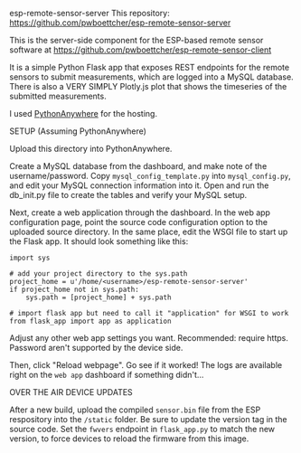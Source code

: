 esp-remote-sensor-server
This repository: https://github.com/pwboettcher/esp-remote-sensor-server

This is the server-side component for the ESP-based remote sensor software
at https://github.com/pwboettcher/esp-remote-sensor-client

It is a simple Python Flask app that exposes REST endpoints for the remote
sensors to submit measurements, which are logged into a MySQL database.  There
is also a VERY SIMPLY Plotly.js plot that shows the timeseries of the
submitted measurements.

I used [PythonAnywhere](https://pythonanywhere.com) for the hosting.


SETUP (Assuming PythonAnywhere)

Upload this directory into PythonAnywhere.

Create a MySQL database from the dashboard, and make note of the
username/password.  Copy `mysql_config_template.py` into `mysql_config.py`,
and edit your MySQL connection information into it.  Open and run
the db_init.py file to create the tables and verify your MySQL setup.

Next, create a web application through the dashboard.  In the web app
configuration page, point the source code configuration option to the
uploaded source directory.  In the same place, edit the WSGI file to
start up the Flask app.  It should look something like this:

    import sys

    # add your project directory to the sys.path
    project_home = u'/home/<username>/esp-remote-sensor-server'
    if project_home not in sys.path:
        sys.path = [project_home] + sys.path

    # import flask app but need to call it "application" for WSGI to work
    from flask_app import app as application

Adjust any other web app settings you want.  Recommended: require https.
Password aren't supported by the device side.

Then, click "Reload webpage".  Go see if it worked!  The logs are available
right on the `web app` dashboard if something didn't...


OVER THE AIR DEVICE UPDATES

After a new build, upload the compiled `sensor.bin` file from the ESP
respository into the `/static` folder.  Be sure to update the version tag
in the source code.  Set the `fwvers` endpoint in `flask_app.py` to match
the new version, to force devices to reload the firmware from this image.
